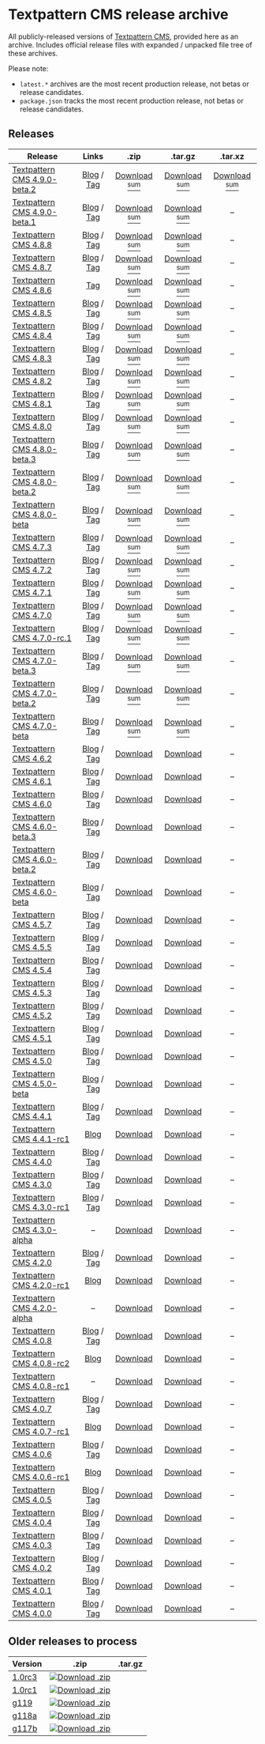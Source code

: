 # Textpattern CMS release archive

All publicly-released versions of [Textpattern CMS](http://www.textpattern.com), provided here as an archive. Includes official release files with expanded / unpacked file tree of these archives.

Please note:

* `latest.*` archives are the most recent production release, not betas or release candidates.
* `package.json` tracks the most recent production release, not betas or release candidates.

## Releases

| Release | Links | .zip | .tar.gz | .tar.xz |
|---|:-:|:-:|:-:|:-:|
| [Textpattern CMS 4.9.0-beta.2](https://github.com/textpattern-community/textpattern-releases/tree/master/releases/4.9.0-beta.2) | [Blog](https://textpattern.com/weblog/textpattern-490-beta2-released) / [Tag](https://github.com/textpattern/textpattern/releases/tag/4.9.0-beta.2) | [Download](https://github.com/textpattern-community/textpattern-releases/blob/master/releases/4.9.0-beta.2/archives/textpattern-4.9.0-beta.2.zip) [<sup>sum</sup>](https://github.com/textpattern-community/textpattern-releases/blob/master/releases/4.9.0-beta.2/archives/textpattern-4.9.0-beta.2.zip.SHA256SUM) | [Download](https://github.com/textpattern-community/textpattern-releases/blob/master/releases/4.9.0-beta.2/archives/textpattern-4.9.0-beta.2.tar.gz) [<sup>sum</sup>](https://github.com/textpattern-community/textpattern-releases/blob/master/releases/4.9.0-beta.2/archives/textpattern-4.9.0-beta.2.tar.gz.SHA256SUM) | [Download](https://github.com/textpattern-community/textpattern-releases/blob/master/releases/4.9.0-beta.2/archives/textpattern-4.9.0-beta.2.tar.xz) [<sup>sum</sup>](https://github.com/textpattern-community/textpattern-releases/blob/master/releases/4.9.0-beta.2/archives/textpattern-4.9.0-beta.2.tar.xz.SHA256SUM) |
| [Textpattern CMS 4.9.0-beta.1](https://github.com/textpattern-community/textpattern-releases/tree/master/releases/4.9.0-beta.1) | [Blog](https://textpattern.com/weblog/textpattern-490-beta1-released-php-84-mysql-84-features-fixes-and-more) / [Tag](https://github.com/textpattern/textpattern/releases/tag/4.9.0-beta.1a) | [Download](https://github.com/textpattern-community/textpattern-releases/blob/master/releases/4.9.0-beta.1/archives/textpattern-4.9.0-beta.1.zip) [<sup>sum</sup>](https://github.com/textpattern-community/textpattern-releases/blob/master/releases/4.9.0-beta.1/archives/textpattern-4.9.0-beta.1.zip.SHA256SUM) | [Download](https://github.com/textpattern-community/textpattern-releases/blob/master/releases/4.9.0-beta.1/archives/textpattern-4.9.0-beta.1.tar.gz) [<sup>sum</sup>](https://github.com/textpattern-community/textpattern-releases/blob/master/releases/4.9.0-beta.1/archives/textpattern-4.9.0-beta.1.tar.gz.SHA256SUM) | – |
| [Textpattern CMS 4.8.8](https://github.com/textpattern-community/textpattern-releases/tree/master/releases/4.8.8) | [Blog](https://textpattern.com/weblog/textpattern-488-released-php-81-support-security-fix-and-more) / [Tag](https://github.com/textpattern/textpattern/releases/tag/4.8.8) | [Download](https://github.com/textpattern-community/textpattern-releases/blob/master/releases/4.8.8/archives/textpattern-4.8.8.zip) [<sup>sum</sup>](https://github.com/textpattern-community/textpattern-releases/blob/master/releases/4.8.8/archives/textpattern-4.8.8.zip.SHA256SUM) | [Download](https://github.com/textpattern-community/textpattern-releases/blob/master/releases/4.8.8/archives/textpattern-4.8.8.tar.gz) [<sup>sum</sup>](https://github.com/textpattern-community/textpattern-releases/blob/master/releases/4.8.8/archives/textpattern-4.8.8.tar.gz.SHA256SUM) | – |
| [Textpattern CMS 4.8.7](https://github.com/textpattern-community/textpattern-releases/tree/master/releases/4.8.7) | [Blog](https://textpattern.com/weblog/textpattern-cms-487-released-bug-fixes-tweaks-hurrah) / [Tag](https://github.com/textpattern/textpattern/releases/tag/4.8.7) | [Download](https://github.com/textpattern-community/textpattern-releases/blob/master/releases/4.8.7/archives/textpattern-4.8.7.zip) [<sup>sum</sup>](https://github.com/textpattern-community/textpattern-releases/blob/master/releases/4.8.7/archives/textpattern-4.8.7.zip.SHA256SUM) | [Download](https://github.com/textpattern-community/textpattern-releases/blob/master/releases/4.8.7/archives/textpattern-4.8.7.tar.gz) [<sup>sum</sup>](https://github.com/textpattern-community/textpattern-releases/blob/master/releases/4.8.7/archives/textpattern-4.8.7.tar.gz.SHA256SUM) | – |
| [Textpattern CMS 4.8.6](https://github.com/textpattern-community/textpattern-releases/tree/master/releases/4.8.6) | [Tag](https://github.com/textpattern/textpattern/releases/tag/4.8.6) | [Download](https://github.com/textpattern-community/textpattern-releases/blob/master/releases/4.8.6/archives/textpattern-4.8.6.zip) [<sup>sum</sup>](https://github.com/textpattern-community/textpattern-releases/blob/master/releases/4.8.6/archives/textpattern-4.8.6.zip.SHA256SUM) | [Download](https://github.com/textpattern-community/textpattern-releases/blob/master/releases/4.8.6/archives/textpattern-4.8.6.tar.gz) [<sup>sum</sup>](https://github.com/textpattern-community/textpattern-releases/blob/master/releases/4.8.6/archives/textpattern-4.8.6.tar.gz.SHA256SUM) | – |
| [Textpattern CMS 4.8.5](https://github.com/textpattern-community/textpattern-releases/tree/master/releases/4.8.5) | [Blog](https://textpattern.com/weblog/textpattern-cms-485-released-bug-fixes-improvements) / [Tag](https://github.com/textpattern/textpattern/releases/tag/4.8.5) | [Download](https://github.com/textpattern-community/textpattern-releases/blob/master/releases/4.8.5/archives/textpattern-4.8.5.zip) [<sup>sum</sup>](https://github.com/textpattern-community/textpattern-releases/blob/master/releases/4.8.5/archives/textpattern-4.8.5.zip.SHA256SUM) | [Download](https://github.com/textpattern-community/textpattern-releases/blob/master/releases/4.8.5/archives/textpattern-4.8.5.tar.gz) [<sup>sum</sup>](https://github.com/textpattern-community/textpattern-releases/blob/master/releases/4.8.5/archives/textpattern-4.8.5.tar.gz.SHA256SUM) | – |
| [Textpattern CMS 4.8.4](https://github.com/textpattern-community/textpattern-releases/tree/master/releases/4.8.4) | [Blog](https://textpattern.com/weblog/textpattern-cms-484-released-php-80-compatible) / [Tag](https://github.com/textpattern/textpattern/releases/tag/4.8.4) | [Download](https://github.com/textpattern-community/textpattern-releases/blob/master/releases/4.8.4/archives/textpattern-4.8.4.zip) [<sup>sum</sup>](https://github.com/textpattern-community/textpattern-releases/blob/master/releases/4.8.4/archives/textpattern-4.8.4.zip.SHA256SUM) | [Download](https://github.com/textpattern-community/textpattern-releases/blob/master/releases/4.8.4/archives/textpattern-4.8.4.tar.gz) [<sup>sum</sup>](https://github.com/textpattern-community/textpattern-releases/blob/master/releases/4.8.4/archives/textpattern-4.8.4.tar.gz.SHA256SUM) | – |
| [Textpattern CMS 4.8.3](https://github.com/textpattern-community/textpattern-releases/tree/master/releases/4.8.3) | [Blog](https://textpattern.com/weblog/textpattern-cms-483-released) / [Tag](https://github.com/textpattern/textpattern/releases/tag/4.8.3) | [Download](https://github.com/textpattern-community/textpattern-releases/blob/master/releases/4.8.3/archives/textpattern-4.8.3.zip) [<sup>sum</sup>](https://github.com/textpattern-community/textpattern-releases/blob/master/releases/4.8.3/archives/textpattern-4.8.3.zip.SHA256SUM) | [Download](https://github.com/textpattern-community/textpattern-releases/blob/master/releases/4.8.3/archives/textpattern-4.8.3.tar.gz) [<sup>sum</sup>](https://github.com/textpattern-community/textpattern-releases/blob/master/releases/4.8.3/archives/textpattern-4.8.3.tar.gz.SHA256SUM) | – |
| [Textpattern CMS 4.8.2](https://github.com/textpattern-community/textpattern-releases/tree/master/releases/4.8.2) | [Blog](https://textpattern.com/weblog/textpattern-cms-482-released) / [Tag](https://github.com/textpattern/textpattern/releases/tag/4.8.2)  | [Download](https://github.com/textpattern-community/textpattern-releases/blob/master/releases/4.8.2/archives/textpattern-4.8.2.zip) [<sup>sum</sup>](https://github.com/textpattern-community/textpattern-releases/blob/master/releases/4.8.2/archives/textpattern-4.8.2.zip.SHA256SUM) | [Download](https://github.com/textpattern-community/textpattern-releases/blob/master/releases/4.8.2/archives/textpattern-4.8.2.tar.gz) [<sup>sum</sup>](https://github.com/textpattern-community/textpattern-releases/blob/master/releases/4.8.2/archives/textpattern-4.8.2.tar.gz.SHA256SUM) | – |
| [Textpattern CMS 4.8.1](https://github.com/textpattern-community/textpattern-releases/tree/master/releases/4.8.1) | [Blog](https://textpattern.com/weblog/textpattern-cms-481-released) / [Tag](https://github.com/textpattern/textpattern/releases/tag/4.8.1)  | [Download](https://github.com/textpattern-community/textpattern-releases/blob/master/releases/4.8.1/archives/textpattern-4.8.1.zip) [<sup>sum</sup>](https://github.com/textpattern-community/textpattern-releases/blob/master/releases/4.8.1/archives/textpattern-4.8.1.zip.SHA256SUM) | [Download](https://github.com/textpattern-community/textpattern-releases/blob/master/releases/4.8.1/archives/textpattern-4.8.1.tar.gz) [<sup>sum</sup>](https://github.com/textpattern-community/textpattern-releases/blob/master/releases/4.8.1/archives/textpattern-4.8.1.tar.gz.SHA256SUM) | – |
| [Textpattern CMS 4.8.0](https://github.com/textpattern-community/textpattern-releases/tree/master/releases/4.8.0) | [Blog](https://textpattern.com/weblog/textpattern-cms-480-released) / [Tag](https://github.com/textpattern/textpattern/releases/tag/4.8.0) | [Download](https://github.com/textpattern-community/textpattern-releases/blob/master/releases/4.8.0/archives/textpattern-4.8.0.zip) [<sup>sum</sup>](https://github.com/textpattern-community/textpattern-releases/blob/master/releases/4.8.0/archives/textpattern-4.8.0.zip.SHA256SUM) | [Download](https://github.com/textpattern-community/textpattern-releases/blob/master/releases/4.8.0/archives/textpattern-4.8.0.tar.gz) [<sup>sum</sup>](https://github.com/textpattern-community/textpattern-releases/blob/master/releases/4.8.0/archives/textpattern-4.8.0.tar.gz.SHA256SUM) | – |
| [Textpattern CMS 4.8.0-beta.3](https://github.com/textpattern-community/textpattern-releases/tree/master/releases/4.8.0-beta.3) | [Blog](https://textpattern.com/weblog/textpattern-cms-480-beta-3-released) / [Tag](https://github.com/textpattern/textpattern/releases/tag/4.8.0-beta.3)| [Download](https://github.com/textpattern-community/textpattern-releases/blob/master/releases/4.8.0-beta.3/archives/textpattern-4.8.0-beta.3.zip) [<sup>sum</sup>](https://github.com/textpattern-community/textpattern-releases/blob/master/releases/4.8.0-beta.3/archives/textpattern-4.8.0-beta.3.zip.SHA256SUM) | [Download](https://github.com/textpattern-community/textpattern-releases/blob/master/releases/4.8.0-beta.3/archives/textpattern-4.8.0-beta.3.tar.gz) [<sup>sum</sup>](https://github.com/textpattern-community/textpattern-releases/blob/master/releases/4.8.0-beta.3/archives/textpattern-4.8.0-beta.3.tar.gz.SHA256SUM) | – |
| [Textpattern CMS 4.8.0-beta.2](https://github.com/textpattern-community/textpattern-releases/tree/master/releases/4.8.0-beta.2) | [Blog](https://textpattern.com/weblog/textpattern-cms-480-beta-2-released-421) / [Tag](https://github.com/textpattern/textpattern/releases/tag/4.8.0-beta.2) | [Download](https://github.com/textpattern-community/textpattern-releases/blob/master/releases/4.8.0-beta.2/archives/textpattern-4.8.0-beta.2.zip) [<sup>sum</sup>](https://github.com/textpattern-community/textpattern-releases/blob/master/releases/4.8.0-beta.2/archives/textpattern-4.8.0-beta.2.zip.SHA256SUM) | [Download](https://github.com/textpattern-community/textpattern-releases/blob/master/releases/4.8.0-beta.2/archives/textpattern-4.8.0-beta.2.tar.gz) [<sup>sum</sup>](https://github.com/textpattern-community/textpattern-releases/blob/master/releases/4.8.0-beta.2/archives/textpattern-4.8.0-beta.2.tar.gz.SHA256SUM) | – |
| [Textpattern CMS 4.8.0-beta](https://github.com/textpattern-community/textpattern-releases/tree/master/releases/4.8.0-beta) | [Blog](https://textpattern.com/weblog/textpattern-cms-480-beta-released) / [Tag](https://github.com/textpattern/textpattern/releases/tag/4.8.0-beta)| [Download](https://github.com/textpattern-community/textpattern-releases/blob/master/releases/4.8.0-beta/archives/textpattern-4.8.0-beta.zip) [<sup>sum</sup>](https://github.com/textpattern-community/textpattern-releases/blob/master/releases/4.8.0-beta/archives/textpattern-4.8.0-beta.zip.SHA256SUM) | [Download](https://github.com/textpattern-community/textpattern-releases/blob/master/releases/4.8.0-beta/archives/textpattern-4.8.0-beta.tar.gz) [<sup>sum</sup>](https://github.com/textpattern-community/textpattern-releases/blob/master/releases/4.8.0-beta/archives/textpattern-4.8.0-beta.tar.gz.SHA256SUM) | – |
| [Textpattern CMS 4.7.3](https://github.com/textpattern-community/textpattern-releases/tree/master/releases/4.7.3) | [Blog](https://textpattern.com/weblog/textpattern-cms-473-released) / [Tag](https://github.com/textpattern/textpattern/releases/tag/4.7.3) | [Download](https://github.com/textpattern-community/textpattern-releases/blob/master/releases/4.7.3/archives/textpattern-4.7.3.zip) [<sup>sum</sup>](https://github.com/textpattern-community/textpattern-releases/blob/master/releases/4.7.3/archives/textpattern-4.7.3.zip.SHA256SUM) | [Download](https://github.com/textpattern-community/textpattern-releases/blob/master/releases/4.7.3/archives/textpattern-4.7.3.tar.gz) [<sup>sum</sup>](https://github.com/textpattern-community/textpattern-releases/blob/master/releases/4.7.3/archives/textpattern-4.7.3.tar.gz.SHA256SUM) | – |
| [Textpattern CMS 4.7.2](https://github.com/textpattern-community/textpattern-releases/tree/master/releases/4.7.2) | [Blog](https://textpattern.com/weblog/textpattern-cms-472-released) / [Tag](https://github.com/textpattern/textpattern/releases/tag/4.7.2) | [Download](https://github.com/textpattern-community/textpattern-releases/blob/master/releases/4.7.2/archives/textpattern-4.7.2.zip) [<sup>sum</sup>](https://github.com/textpattern-community/textpattern-releases/blob/master/releases/4.7.2/archives/textpattern-4.7.2.zip.SHA256SUM) | [Download](https://github.com/textpattern-community/textpattern-releases/blob/master/releases/4.7.2/archives/textpattern-4.7.2.tar.gz) [<sup>sum</sup>](https://github.com/textpattern-community/textpattern-releases/blob/master/releases/4.7.2/archives/textpattern-4.7.2.tar.gz.SHA256SUM) | – |
| [Textpattern CMS 4.7.1](https://github.com/textpattern-community/textpattern-releases/tree/master/releases/4.7.1) | [Blog](https://textpattern.com/weblog/textpattern-cms-471-released) / [Tag](https://github.com/textpattern/textpattern/releases/tag/4.7.1) | [Download](https://github.com/textpattern-community/textpattern-releases/blob/master/releases/4.7.1/archives/textpattern-4.7.1.zip) [<sup>sum</sup>](https://github.com/textpattern-community/textpattern-releases/blob/master/releases/4.7.1/archives/textpattern-4.7.1.zip.SHA256SUM) | [Download](https://github.com/textpattern-community/textpattern-releases/blob/master/releases/4.7.1/archives/textpattern-4.7.1.tar.gz) [<sup>sum</sup>](https://github.com/textpattern-community/textpattern-releases/blob/master/releases/4.7.1/archives/textpattern-4.7.1.tar.gz.SHA256SUM) | – |
| [Textpattern CMS 4.7.0](https://github.com/textpattern-community/textpattern-releases/tree/master/releases/4.7.0) | [Blog](https://textpattern.com/weblog/textpattern-cms-470-released-theme-support-as-standard) / [Tag](https://github.com/textpattern/textpattern/releases/tag/4.7.0) | [Download](https://github.com/textpattern-community/textpattern-releases/blob/master/releases/4.7.0/archives/textpattern-4.7.0.zip) [<sup>sum</sup>](https://github.com/textpattern-community/textpattern-releases/blob/master/releases/4.7.0/archives/textpattern-4.7.0.zip.SHA256SUM) | [Download](https://github.com/textpattern-community/textpattern-releases/blob/master/releases/4.7.0/archives/textpattern-4.7.0.tar.gz) [<sup>sum</sup>](https://github.com/textpattern-community/textpattern-releases/blob/master/releases/4.7.0/archives/textpattern-4.7.0.tar.gz.SHA256SUM) | – |
| [Textpattern CMS 4.7.0-rc.1](https://github.com/textpattern-community/textpattern-releases/tree/master/releases/4.7.0-rc1) | [Blog](https://textpattern.com/weblog/textpattern-cms-470-release-candidate-1-released) / [Tag](https://github.com/textpattern/textpattern/releases/tag/4.7.0-rc.1) | [Download](https://github.com/textpattern-community/textpattern-releases/blob/master/releases/4.7.0-rc1/archives/textpattern-4.7.0-rc.1.zip) [<sup>sum</sup>](https://github.com/textpattern-community/textpattern-releases/blob/master/releases/4.7.0-rc1/archives/textpattern-4.7.0-rc.1.zip.SHA256SUM) | [Download](https://github.com/textpattern-community/textpattern-releases/blob/master/releases/4.7.0-rc1/archives/textpattern-4.7.0-rc.1.tar.gz) [<sup>sum</sup>](https://github.com/textpattern-community/textpattern-releases/blob/master/releases/4.7.0-rc1/archives/textpattern-4.7.0-rc.1.tar.gz.SHA256SUM) | – |
| [Textpattern CMS 4.7.0-beta.3](https://github.com/textpattern-community/textpattern-releases/tree/master/releases/4.7.0-beta.3) | [Blog](https://textpattern.com/weblog/textpattern-cms-470-beta-3-released) / [Tag](https://github.com/textpattern/textpattern/releases/tag/4.7.0-beta.3) | [Download](https://github.com/textpattern-community/textpattern-releases/blob/master/releases/4.7.0-beta.3/archives/textpattern-4.7.0-beta.3.zip) [<sup>sum</sup>](https://github.com/textpattern-community/textpattern-releases/blob/master/releases/4.7.0-beta.3/archives/textpattern-4.7.0-beta.3.zip.SHA256SUM) | [Download](https://github.com/textpattern-community/textpattern-releases/blob/master/releases/4.7.0-beta.3/archives/textpattern-4.7.0-beta.3.tar.gz) [<sup>sum</sup>](https://github.com/textpattern-community/textpattern-releases/blob/master/releases/4.7.0-beta.3/archives/textpattern-4.7.0-beta.3.tar.gz.SHA256SUM) | – |
| [Textpattern CMS 4.7.0-beta.2](https://github.com/textpattern-community/textpattern-releases/tree/master/releases/4.7.0-beta.2) | [Blog](https://textpattern.com/weblog/textpattern-cms-470-beta-3-released) / [Tag](https://github.com/textpattern/textpattern/releases/tag/4.7.0-beta.2) | [Download](https://github.com/textpattern-community/textpattern-releases/blob/master/releases/4.7.0-beta.2/archives/textpattern-4.7.0-beta.2.zip) [<sup>sum</sup>](https://github.com/textpattern-community/textpattern-releases/blob/master/releases/4.7.0-beta.2/archives/textpattern-4.7.0-beta.2.zip.SHA256SUM) | [Download](https://github.com/textpattern-community/textpattern-releases/blob/master/releases/4.7.0-beta.2/archives/textpattern-4.7.0-beta.2.tar.gz) [<sup>sum</sup>](https://github.com/textpattern-community/textpattern-releases/blob/master/releases/4.7.0-beta.2/archives/textpattern-4.7.0-beta.2.tar.gz.SHA256SUM) | – |
| [Textpattern CMS 4.7.0-beta](https://github.com/textpattern-community/textpattern-releases/tree/master/releases/4.7.0-beta) | [Blog](https://textpattern.com/weblog/textpattern-cms-470-beta-3-released) / [Tag](https://github.com/textpattern/textpattern/releases/tag/4.7.0-beta) | [Download](https://github.com/textpattern-community/textpattern-releases/blob/master/releases/4.7.0-beta/archives/textpattern-4.7.0-beta.zip) [<sup>sum</sup>](https://github.com/textpattern-community/textpattern-releases/blob/master/releases/4.7.0-beta/archives/textpattern-4.7.0-beta.zip.SHA256SUM) | [Download](https://github.com/textpattern-community/textpattern-releases/blob/master/releases/4.7.0-beta/archives/textpattern-4.7.0-beta.tar.gz) [<sup>sum</sup>](https://github.com/textpattern-community/textpattern-releases/blob/master/releases/4.7.0-beta/archives/textpattern-4.7.0-beta.tar.gz.SHA256SUM) | – |
| [Textpattern CMS 4.6.2](https://github.com/textpattern-community/textpattern-releases/tree/master/releases/4.6.2) | [Blog](https://textpattern.com/weblog/textpattern-cms-462-released-version-string-theory) / [Tag](https://github.com/textpattern/textpattern/releases/tag/4.6.2) | [Download](https://github.com/textpattern-community/textpattern-releases/blob/master/releases/4.6.2/archives/textpattern-4.6.2.zip) | [Download](https://github.com/textpattern-community/textpattern-releases/blob/master/releases/4.6.2/archives/textpattern-4.6.2.tar.gz) | – |
| [Textpattern CMS 4.6.1](https://github.com/textpattern-community/textpattern-releases/tree/master/releases/4.6.1) | [Blog](https://textpattern.com/weblog/textpattern-cms-461-released-hello-classic) / [Tag](https://github.com/textpattern/textpattern/releases/tag/4.6.1) | [Download](https://github.com/textpattern-community/textpattern-releases/blob/master/releases/4.6.1/archives/textpattern-4.6.1.zip)| [Download](https://github.com/textpattern-community/textpattern-releases/blob/master/releases/4.6.1/archives/textpattern-4.6.1.tar.gz) | – |
| [Textpattern CMS 4.6.0](https://github.com/textpattern-community/textpattern-releases/tree/master/releases/4.6.0) | [Blog](https://textpattern.com/weblog/textpattern-cms-460-released-it-s-big) / [Tag](https://github.com/textpattern/textpattern/releases/tag/4.6.0) | [Download](https://github.com/textpattern-community/textpattern-releases/blob/master/releases/4.6.0/archives/textpattern-4.6.0.zip) | [Download](https://github.com/textpattern-community/textpattern-releases/blob/master/releases/4.6.0/archives/textpattern-4.6.0.tar.gz) | – |
| [Textpattern CMS 4.6.0-beta.3](https://github.com/textpattern-community/textpattern-releases/tree/master/releases/4.6.0-beta.3) | [Blog](https://textpattern.com/weblog/textpattern-cms-460-beta-3-released) / [Tag](https://github.com/textpattern/textpattern/releases/tag/4.6.0-beta.3) | [Download](https://github.com/textpattern-community/textpattern-releases/blob/master/releases/4.6.0-beta.3/archives/textpattern-4.6.0-beta.3.zip) | [Download](https://github.com/textpattern-community/textpattern-releases/blob/master/releases/4.6.0-beta.3/archives/textpattern-4.6.0-beta.3.tar.gz) | – |
| [Textpattern CMS 4.6.0-beta.2](https://github.com/textpattern-community/textpattern-releases/tree/master/releases/4.6.0-beta.2) | [Blog](https://textpattern.com/weblog/textpattern-cms-460-beta-2-released) / [Tag](https://github.com/textpattern/textpattern/releases/tag/4.6.0-beta.2) | [Download](https://github.com/textpattern-community/textpattern-releases/blob/master/releases/4.6.0-beta.2/archives/textpattern-4.6.0-beta.2.zip) | [Download](https://github.com/textpattern-community/textpattern-releases/blob/master/releases/4.6.0-beta.2/archives/textpattern-4.6.0-beta.2.tar.gz) | – |
| [Textpattern CMS 4.6.0-beta](https://github.com/textpattern-community/textpattern-releases/tree/master/releases/4.6.0-beta) | [Blog](https://textpattern.com/weblog/textpattern-cms-460-beta-released) / [Tag](https://github.com/textpattern/textpattern/releases/tag/4.6.0-beta) | [Download](https://github.com/textpattern-community/textpattern-releases/blob/master/releases/4.6.0-beta/archives/textpattern-4.6.0-beta.zip) | [Download](https://github.com/textpattern-community/textpattern-releases/blob/master/releases/4.6.0-beta/archives/textpattern-4.6.0-beta.tar.gz) | – |
| [Textpattern CMS 4.5.7](https://github.com/textpattern-community/textpattern-releases/tree/master/releases/4.5.7) | [Blog](https://textpattern.com/weblog/textpattern-cms-457-released-ten-years-on) / [Tag](https://github.com/textpattern/textpattern/releases/tag/4.5.7) | [Download](https://github.com/textpattern-community/textpattern-releases/blob/master/releases/4.5.7/archives/textpattern-4.5.7.zip) | [Download](https://github.com/textpattern-community/textpattern-releases/blob/master/releases/4.5.7/archives/textpattern-4.5.7.tar.gz) | – |
| [Textpattern CMS 4.5.5](https://github.com/textpattern-community/textpattern-releases/tree/master/releases/4.5.5) | [Blog](https://textpattern.com/weblog/textpattern-cms-455-released) / [Tag](https://github.com/textpattern/textpattern/releases/tag/4.5.5) | [Download](https://github.com/textpattern-community/textpattern-releases/blob/master/releases/4.5.5/archives/textpattern-4.5.5.zip) | [Download](https://github.com/textpattern-community/textpattern-releases/blob/master/releases/4.5.5/archives/textpattern-4.5.5.tar.gz) | – |
| [Textpattern CMS 4.5.4](https://github.com/textpattern-community/textpattern-releases/tree/master/releases/4.5.4) | [Blog](https://textpattern.com/weblog/textpattern-cms-454-released) / [Tag](https://github.com/textpattern/textpattern/releases/tag/4.5.4) | [Download](https://github.com/textpattern-community/textpattern-releases/blob/master/releases/4.5.4/archives/textpattern-4.5.4.zip) | [Download](https://github.com/textpattern-community/textpattern-releases/blob/master/releases/4.5.4/archives/textpattern-4.5.4.tar.gz) | – |
| [Textpattern CMS 4.5.3](https://github.com/textpattern-community/textpattern-releases/tree/master/releases/4.5.3) | [Blog](https://textpattern.com/weblog/textpattern-cms-453-released) / [Tag](https://github.com/textpattern/textpattern/releases/tag/4.5.3) | [Download](https://github.com/textpattern-community/textpattern-releases/blob/master/releases/4.5.3/archives/textpattern-4.5.3.zip) | [Download](https://github.com/textpattern-community/textpattern-releases/blob/master/releases/4.5.3/archives/textpattern-4.5.3.tar.gz) | – |
| [Textpattern CMS 4.5.2](https://github.com/textpattern-community/textpattern-releases/tree/master/releases/4.5.2) | [Blog](https://textpattern.com/weblog/textpattern-cms-452-released) / [Tag](https://github.com/textpattern/textpattern/releases/tag/4.5.2) | [Download](https://github.com/textpattern-community/textpattern-releases/blob/master/releases/4.5.2/archives/textpattern-4.5.2.zip) | [Download](https://github.com/textpattern-community/textpattern-releases/blob/master/releases/4.5.2/archives/textpattern-4.5.2.tar.gz) | – |
| [Textpattern CMS 4.5.1](https://github.com/textpattern-community/textpattern-releases/tree/master/releases/4.5.1) | [Blog](https://textpattern.com/weblog/textpattern-451-released) / [Tag](https://github.com/textpattern/textpattern/releases/tag/4.5.1) | [Download](https://github.com/textpattern-community/textpattern-releases/blob/master/releases/4.5.1/archives/textpattern-4.5.1.zip) | [Download](https://github.com/textpattern-community/textpattern-releases/blob/master/releases/4.5.1/archives/textpattern-4.5.1.tar.gz) | – |
| [Textpattern CMS 4.5.0](https://github.com/textpattern-community/textpattern-releases/tree/master/releases/4.5.0) | [Blog](https://textpattern.com/weblog/textpattern-cms-450-released-a-hive-of-activity) / [Tag](https://github.com/textpattern/textpattern/releases/tag/4.5.0) | [Download](https://github.com/textpattern-community/textpattern-releases/blob/master/releases/4.5.0/archives/textpattern-4.5.0.zip) | [Download](https://github.com/textpattern-community/textpattern-releases/blob/master/releases/4.5.0/archives/textpattern-4.5.0.tar.gz) | – |
| [Textpattern CMS 4.5.0-beta](https://github.com/textpattern-community/textpattern-releases/tree/master/releases/4.5.0-beta) | [Blog](https://textpattern.com/weblog/textpattern-450-beta-released) / [Tag](https://github.com/textpattern/textpattern/releases/tag/4.5.0-beta) | [Download](https://github.com/textpattern-community/textpattern-releases/blob/master/releases/4.5.0-beta/archives/textpattern-4.5.0-beta.zip) | [Download](https://github.com/textpattern-community/textpattern-releases/blob/master/releases/4.5.0-beta/archives/textpattern-4.5.0-beta.tar.gz) | – |
| [Textpattern CMS 4.4.1](https://github.com/textpattern-community/textpattern-releases/tree/master/releases/4.4.1) | [Blog](https://textpattern.com/weblog/textpattern-cms-441-released-security-upgrade) / [Tag](https://github.com/textpattern/textpattern/releases/tag/4.4.1) | [Download](https://github.com/textpattern-community/textpattern-releases/blob/master/releases/4.4.1/archives/textpattern-4.4.1.zip) | [Download](https://github.com/textpattern-community/textpattern-releases/blob/master/releases/4.4.1/archives/textpattern-4.4.1.tar.gz) | – |
| [Textpattern CMS 4.4.1-rc1](https://github.com/textpattern-community/textpattern-releases/tree/master/releases/4.4.1-rc1) | [Blog](https://textpattern.com/weblog/help-test-release-candidate-441) | [Download](https://github.com/textpattern-community/textpattern-releases/blob/master/releases/4.4.1-rc1/archives/textpattern-4.4.1-rc1.zip) | [Download](https://github.com/textpattern-community/textpattern-releases/blob/master/releases/4.4.1-rc1/archives/textpattern-4.4.1-rc1.tar.gz) | – |
| [Textpattern CMS 4.4.0](https://github.com/textpattern-community/textpattern-releases/tree/master/releases/4.4.0) | [Blog](https://textpattern.com/weblog/textpattern-cms-440-released-focus-on-security) / [Tag](https://github.com/textpattern/textpattern/releases/tag/4.4.0) | [Download](https://github.com/textpattern-community/textpattern-releases/blob/master/releases/4.4.0/archives/textpattern-4.4.0.zip) | [Download](https://github.com/textpattern-community/textpattern-releases/blob/master/releases/4.4.0/archives/textpattern-4.4.0.tar.gz) | – |
| [Textpattern CMS 4.3.0](https://github.com/textpattern-community/textpattern-releases/tree/master/releases/4.3.0) | [Blog](https://textpattern.com/weblog/textpattern-cms-430-released) / [Tag](https://github.com/textpattern/textpattern/releases/tag/4.3.0) | [Download](https://github.com/textpattern-community/textpattern-releases/blob/master/releases/4.3.0/archives/textpattern-4.3.0.zip) | [Download](https://github.com/textpattern-community/textpattern-releases/blob/master/releases/4.3.0/archives/textpattern-4.3.0.tar.gz) | – |
| [Textpattern CMS 4.3.0-rc1](https://github.com/textpattern-community/textpattern-releases/tree/master/releases/4.3.0-rc1) | [Blog](https://textpattern.com/weblog/textpattern-cms-430-release-candidate) / [Tag](https://github.com/textpattern/textpattern/releases/tag/4.3.0) | [Download](https://github.com/textpattern-community/textpattern-releases/blob/master/releases/4.3.0-rc1/archives/textpattern-4.3.0-rc1.zip) | [Download](https://github.com/textpattern-community/textpattern-releases/blob/master/releases/4.3.0-rc1/archives/textpattern-4.3.0-rc1.tar.gz) | – |
| [Textpattern CMS 4.3.0-alpha](https://github.com/textpattern-community/textpattern-releases/tree/master/releases/4.3.0-alpha) | – | [Download](https://github.com/textpattern-community/textpattern-releases/blob/master/releases/4.3.0-rc1/archives/textpattern-4.3.0-rc1.zip) | [Download](https://github.com/textpattern-community/textpattern-releases/blob/master/releases/4.3.0-rc1/archives/textpattern-4.3.0-rc1.tar.gz) | – |
| [Textpattern CMS 4.2.0](https://github.com/textpattern-community/textpattern-releases/tree/master/releases/4.2.0) | [Blog](https://textpattern.com/weblog/textpattern-cms-420-released) / [Tag](https://github.com/textpattern/textpattern/releases/tag/4.2.0) | [Download](https://github.com/textpattern-community/textpattern-releases/blob/master/releases/4.2.0/archives/textpattern-4.2.0.zip) | [Download](https://github.com/textpattern-community/textpattern-releases/blob/master/releases/4.2.0/archives/textpattern-4.2.0.tar.gz) | – |
| [Textpattern CMS 4.2.0-rc1](https://github.com/textpattern-community/textpattern-releases/tree/master/releases/4.2.0-rc1) | [Blog](https://textpattern.com/weblog/textpattern-cms-420-release-candidate-help-us-test) | [Download](https://github.com/textpattern-community/textpattern-releases/blob/master/releases/4.2.0-rc1/archives/textpattern-4.2.0-rc1.zip) | [Download](https://github.com/textpattern-community/textpattern-releases/blob/master/releases/4.2.0-rc1/archives/textpattern-4.2.0-rc1.tar.gz) | – |
| [Textpattern CMS 4.2.0-alpha](https://github.com/textpattern-community/textpattern-releases/tree/master/releases/4.2.0-alpha) | – | [Download](https://github.com/textpattern-community/textpattern-releases/blob/master/releases/4.2.0-rc1/archives/textpattern-4.2.0-rc1.zip) | [Download](https://github.com/textpattern-community/textpattern-releases/blob/master/releases/4.2.0-rc1/archives/textpattern-4.2.0-rc1.tar.gz) | – |
| [Textpattern CMS 4.0.8](https://github.com/textpattern-community/textpattern-releases/tree/master/releases/4.0.8) | [Blog](https://textpattern.com/weblog/textpattern-cms-408-released) / [Tag](https://github.com/textpattern/textpattern/releases/tag/4.0.8) | [Download](https://github.com/textpattern-community/textpattern-releases/blob/master/releases/4.0.8/archives/textpattern-4.0.8.zip) | [Download](https://github.com/textpattern-community/textpattern-releases/blob/master/releases/4.0.8/archives/textpattern-4.0.8.tar.gz) | – |
| [Textpattern CMS 4.0.8-rc2](https://github.com/textpattern-community/textpattern-releases/tree/master/releases/4.0.8-rc2) | [Blog](https://textpattern.com/weblog/help-us-test-the-release-candidate-for-the-upcoming-408-release) | [Download](https://github.com/textpattern-community/textpattern-releases/blob/master/releases/4.0.8-rc2/archives/textpattern-4.0.8-rc2.zip) | [Download](https://github.com/textpattern-community/textpattern-releases/blob/master/releases/4.0.8-rc2/archives/textpattern-4.0.8-rc2.tar.gz) | – |
| [Textpattern CMS 4.0.8-rc1](https://github.com/textpattern-community/textpattern-releases/tree/master/releases/4.0.8-rc1) | – | [Download](https://github.com/textpattern-community/textpattern-releases/blob/master/releases/4.0.8-rc1/archives/textpattern-4.0.8-rc1.zip) | [Download](https://github.com/textpattern-community/textpattern-releases/blob/master/releases/4.0.8-rc1/archives/textpattern-4.0.8-rc1.tar.gz) | – |
| [Textpattern CMS 4.0.7](https://github.com/textpattern-community/textpattern-releases/tree/master/releases/4.0.7) | [Blog](https://textpattern.com/weblog/textpattern-407-released) / [Tag](https://github.com/textpattern/textpattern/releases/tag/4.0.7) | [Download](https://github.com/textpattern-community/textpattern-releases/blob/master/releases/4.0.7/archives/textpattern-4.0.7.zip) | [Download](https://github.com/textpattern-community/textpattern-releases/blob/master/releases/4.0.7/archives/textpattern-4.0.7.tar.gz) | – |
| [Textpattern CMS 4.0.7-rc1](https://github.com/textpattern-community/textpattern-releases/tree/master/releases/4.0.7-rc1) | [Blog](https://textpattern.com/weblog/help-us-test-the-release-candidate-for-the-upcoming-407-release) | [Download](https://github.com/textpattern-community/textpattern-releases/blob/master/releases/4.0.7-rc1/archives/textpattern-4.0.7-rc1.zip) | [Download](https://github.com/textpattern-community/textpattern-releases/blob/master/releases/4.0.7-rc1/archives/textpattern-4.0.7-rc1.tar.gz) | – |
| [Textpattern CMS 4.0.6](https://github.com/textpattern-community/textpattern-releases/tree/master/releases/4.0.6) | [Blog](https://textpattern.com/weblog/textpattern-406-released) / [Tag](https://github.com/textpattern/textpattern/releases/tag/4.0.6) | [Download](https://github.com/textpattern-community/textpattern-releases/blob/master/releases/4.0.6/archives/textpattern-4.0.6.zip) | [Download](https://github.com/textpattern-community/textpattern-releases/blob/master/releases/4.0.6/archives/textpattern-4.0.6.tar.gz) | – |
| [Textpattern CMS 4.0.6-rc1](https://github.com/textpattern-community/textpattern-releases/tree/master/releases/4.0.6-rc1) | [Blog](https://textpattern.com/weblog/testing-upcoming-406-rc1) | [Download](https://github.com/textpattern-community/textpattern-releases/blob/master/releases/4.0.6-rc1/archives/textpattern-4.0.6-rc1.zip) | [Download](https://github.com/textpattern-community/textpattern-releases/blob/master/releases/4.0.6-rc1/archives/textpattern-4.0.6-rc1.tar.gz) | – |
| [Textpattern CMS 4.0.5](https://github.com/textpattern-community/textpattern-releases/tree/master/releases/4.0.5) | [Blog](https://textpattern.com/weblog/textpattern-405-released) / [Tag](https://github.com/textpattern/textpattern/releases/tag/4.0.5) | [Download](https://github.com/textpattern-community/textpattern-releases/blob/master/releases/4.0.5/archives/textpattern-4.0.5.zip) | [Download](https://github.com/textpattern-community/textpattern-releases/blob/master/releases/4.0.5/archives/textpattern-4.0.5.tar.gz) | – |
| [Textpattern CMS 4.0.4](https://github.com/textpattern-community/textpattern-releases/tree/master/releases/4.0.4) | [Blog](https://textpattern.com/weblog/textpattern-404-released) / [Tag](https://github.com/textpattern/textpattern/releases/tag/4.0.4) | [Download](https://github.com/textpattern-community/textpattern-releases/blob/master/releases/4.0.4/archives/textpattern-4.0.4.zip) | [Download](https://github.com/textpattern-community/textpattern-releases/blob/master/releases/4.0.4/archives/textpattern-4.0.4.tar.gz) | – |
| [Textpattern CMS 4.0.3](https://github.com/textpattern-community/textpattern-releases/tree/master/releases/4.0.3) | [Blog](https://textpattern.com/weblog/textpattern-403-released) / [Tag](https://github.com/textpattern/textpattern/releases/tag/4.0.3) | [Download](https://github.com/textpattern-community/textpattern-releases/blob/master/releases/4.0.3/archives/textpattern-4.0.3.zip) | [Download](https://github.com/textpattern-community/textpattern-releases/blob/master/releases/4.0.3/archives/textpattern-4.0.3.tar.gz) | – |
| [Textpattern CMS 4.0.2](https://github.com/textpattern-community/textpattern-releases/tree/master/releases/4.0.2) | [Blog](https://textpattern.com/weblog/textpattern-402-released) / [Tag](https://github.com/textpattern/textpattern/releases/tag/4.0.2) | [Download](https://github.com/textpattern-community/textpattern-releases/blob/master/releases/4.0.2/archives/textpattern-4.0.2.zip) | [Download](https://github.com/textpattern-community/textpattern-releases/blob/master/releases/4.0.2/archives/textpattern-4.0.2.tar.gz) | – |
| [Textpattern CMS 4.0.1](https://github.com/textpattern-community/textpattern-releases/tree/master/releases/4.0.1) | [Blog](https://textpattern.com/weblog/textpattern-401-released) / [Tag](https://github.com/textpattern/textpattern/releases/tag/4.0.1) | [Download](https://github.com/textpattern-community/textpattern-releases/blob/master/releases/4.0.1/archives/textpattern-4.0.1.zip) | [Download](https://github.com/textpattern-community/textpattern-releases/blob/master/releases/4.0.1/archives/textpattern-4.0.1.tar.gz) | – |
| [Textpattern CMS 4.0.0](https://github.com/textpattern-community/textpattern-releases/tree/master/releases/4.0.0) | [Blog](https://textpattern.com/weblog/textpattern-4-stable-released) / [Tag](https://github.com/textpattern/textpattern/releases/tag/4.0.0) | [Download](https://github.com/textpattern-community/textpattern-releases/blob/master/releases/4.0.0/archives/textpattern-4.0.0.zip) | [Download](https://github.com/textpattern-community/textpattern-releases/blob/master/releases/4.0.0/archives/textpattern-4.0.0.tar.gz) | – |


## Older releases to process

| Version | .zip | .tar.gz |
|---|:-:|:-:|
| [1.0rc3](https://github.com/textpattern-community/textpattern-releases/tree/master/releases/1.0rc3) | [![Download .zip](https://raw.githubusercontent.com/primer/octicons/master/icons/desktop-download-16.svg)](https://github.com/textpattern-community/textpattern-releases/blob/master/releases/1.0rc3/archives/textpattern-1.0rc3.zip) | |
| [1.0rc1](https://github.com/textpattern-community/textpattern-releases/tree/master/releases/1.0rc3) | [![Download .zip](https://raw.githubusercontent.com/primer/octicons/master/icons/desktop-download-16.svg)](https://github.com/textpattern-community/textpattern-releases/blob/master/releases/1.0rc1/archives/textpattern-1.0rc1.zip) | |
| [g119](https://github.com/textpattern-community/textpattern-releases/tree/master/releases/g119) | [![Download .zip](https://raw.githubusercontent.com/primer/octicons/master/icons/desktop-download-16.svg)](https://github.com/textpattern-community/textpattern-releases/blob/master/releases/g119/archives/textpattern-g119.zip) | |
| [g118a](https://github.com/textpattern-community/textpattern-releases/tree/master/releases/g118a) | [![Download .zip](https://raw.githubusercontent.com/primer/octicons/master/icons/desktop-download-16.svg)](https://github.com/textpattern-community/textpattern-releases/blob/master/releases/g118a/archives/textpattern-g118a.zip) | |
| [g117b](https://github.com/textpattern-community/textpattern-releases/tree/master/releases/g117b) | [![Download .zip](https://raw.githubusercontent.com/primer/octicons/master/icons/desktop-download-16.svg)](https://github.com/textpattern-community/textpattern-releases/blob/master/releases/g117b/archives/textpattern-g117b.zip) | |
